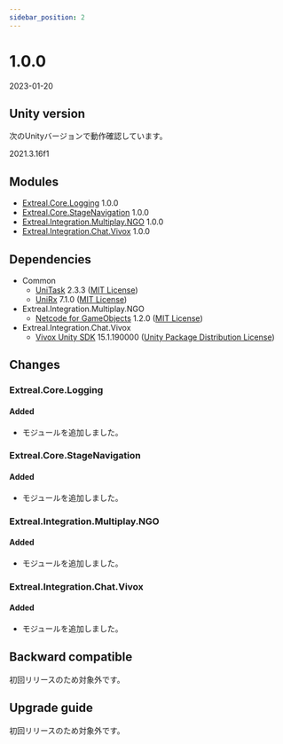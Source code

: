 ```yaml
---
sidebar_position: 2
---
```


# 1.0.0

2023-01-20

## Unity version

次のUnityバージョンで動作確認しています。

2021.3.16f1

## Modules

- [Extreal.Core.Logging](https://github.com/extreal-dev/Extreal.Core.Logging) 1.0.0
- [Extreal.Core.StageNavigation](https://github.com/extreal-dev/Extreal.Core.StageNavigation) 1.0.0
- [Extreal.Integration.Multiplay.NGO](https://github.com/extreal-dev/Extreal.Integration.Multiplay.NGO) 1.0.0
- [Extreal.Integration.Chat.Vivox](https://github.com/extreal-dev/Extreal.Integration.Chat.Vivox) 1.0.0

## Dependencies

- Common
  - [UniTask](https://github.com/Cysharp/UniTask) 2.3.3 ([MIT License](https://github.com/Cysharp/UniTask/blob/master/LICENSE))
  - [UniRx](https://github.com/neuecc/UniRx) 7.1.0 ([MIT License](https://github.com/neuecc/UniRx/blob/master/LICENSE))
- Extreal.Integration.Multiplay.NGO
  - [Netcode for GameObjects](https://github.com/Unity-Technologies/com.unity.netcode.gameobjects) 1.2.0 ([MIT License](https://github.com/Unity-Technologies/com.unity.netcode.gameobjects/blob/develop/LICENSE.md))
- Extreal.Integration.Chat.Vivox
  - [Vivox Unity SDK](https://docs.vivox.com/v5/general/unity/15_1_190000/en-us/Default.htm) 15.1.190000 ([Unity Package Distribution License](https://unity.com/legal/licenses/unity-package-distribution-license))

## Changes

### Extreal.Core.Logging

#### Added

- モジュールを追加しました。

### Extreal.Core.StageNavigation

#### Added

- モジュールを追加しました。

### Extreal.Integration.Multiplay.NGO

#### Added

- モジュールを追加しました。

### Extreal.Integration.Chat.Vivox

#### Added

- モジュールを追加しました。

## Backward compatible

初回リリースのため対象外です。

## Upgrade guide

初回リリースのため対象外です。
